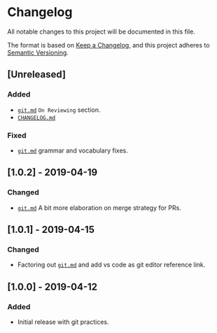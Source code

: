 # Changelog
All notable changes to this project will be documented in this file.

The format is based on [Keep a Changelog](https://keepachangelog.com/en/1.0.0/),
and this project adheres to [Semantic Versioning](https://semver.org/spec/v2.0.0.html).

## [Unreleased]
### Added
- [`git.md`](git.md) `On Reviewing` section.
- [`CHANGELOG.md`](CHANGELOG.md)

### Fixed
- [`git.md`](git.md) grammar and vocabulary fixes.

## [1.0.2] - 2019-04-19
### Changed
- [`git.md`](git.md) A bit more elaboration on merge strategy for PRs.

## [1.0.1] - 2019-04-15
### Changed
- Factoring out [`git.md`](git.md) and add vs code as git editor reference link.

## [1.0.0] - 2019-04-12
### Added
- Initial release with git practices.
